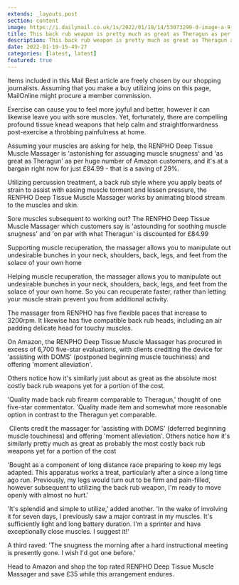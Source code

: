 ```yaml
---
extends: _layouts.post
section: content
image: https://i.dailymail.co.uk/1s/2022/01/18/14/53073299-0-image-a-9_1642517343611.jpg 
title: This back rub weapon is pretty much as great as Theragun as per customers and its discounted at Amazon at the present time 
description: This back rub weapon is pretty much as great as Theragun as per customers and its discounted at Amazon at the present time 
date: 2022-01-19-15-49-27 
categories: [latest, latest] 
featured: true 
--- 
```

Items included in this Mail Best article are freely chosen by our shopping journalists. Assuming that you make a buy utilizing joins on this page, MailOnline might procure a member commission.

Exercise can cause you to feel more joyful and better, however it can likewise leave you with sore muscles. Yet, fortunately, there are compelling profound tissue knead weapons that help calm and straightforwardness post-exercise a throbbing painfulness at home.

Assuming your muscles are asking for help, the RENPHO Deep Tissue Muscle Massager is 'astonishing for assuaging muscle snugness' and 'as great as Theragun' as per huge number of Amazon customers, and it's at a bargain right now for just £84.99 - that is a saving of 29%.

Utilizing percussion treatment, a back rub style where you apply beats of strain to assist with easing muscle torment and lessen pressure, the RENPHO Deep Tissue Muscle Massager works by animating blood stream to the muscles and skin.

Sore muscles subsequent to working out? The RENPHO Deep Tissue Muscle Massager which customers say is 'astounding for soothing muscle snugness' and 'on par with what Theragun' is discounted for £84.99

Supporting muscle recuperation, the massager allows you to manipulate out undesirable bunches in your neck, shoulders, back, legs, and feet from the solace of your own home

Helping muscle recuperation, the massager allows you to manipulate out undesirable bunches in your neck, shoulders, back, legs, and feet from the solace of your own home. So you can recuperate faster, rather than letting your muscle strain prevent you from additional activity.

The massager from RENPHO has five flexible paces that increase to 3200rpm. It likewise has five compatible back rub heads, including an air padding delicate head for touchy muscles.

On Amazon, the RENPHO Deep Tissue Muscle Massager has procured in excess of 6,700 five-star evaluations, with clients crediting the device for 'assisting with DOMS' (postponed beginning muscle touchiness) and offering 'moment alleviation'.

Others notice how it's similarly just about as great as the absolute most costly back rub weapons yet for a portion of the cost.

'Quality made back rub firearm comparable to Theragun,' thought of one five-star commentator. 'Quality made item and somewhat more reasonable option in contrast to the Theragun yet comparable.

 Clients credit the massager for 'assisting with DOMS' (deferred beginning muscle touchiness) and offering 'moment alleviation'. Others notice how it's similarly pretty much as great as probably the most costly back rub weapons yet for a portion of the cost

'Bought as a component of long distance race preparing to keep my legs adapted. This apparatus works a treat, particularly after a since a long time ago run. Previously, my legs would turn out to be firm and pain-filled, however subsequent to utilizing the back rub weapon, I'm ready to move openly with almost no hurt.'

'It's splendid and simple to utilize,' added another. 'In the wake of involving it for seven days, I previously saw a major contrast in my muscles. It's sufficiently light and long battery duration. I'm a sprinter and have exceptionally close muscles. I suggest it!'

A third raved: 'The snugness the morning after a hard instructional meeting is presently gone. I wish I'd got one before.'

Head to Amazon and shop the top rated RENPHO Deep Tissue Muscle Massager and save £35 while this arrangement endures.